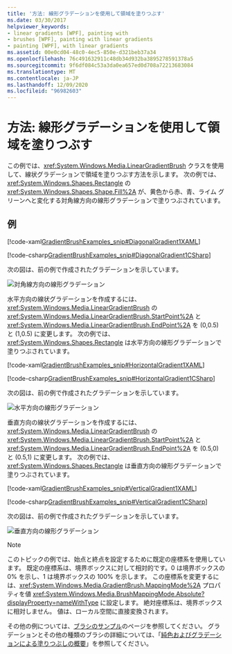 ```yaml
---
title: '方法: 線形グラデーションを使用して領域を塗りつぶす'
ms.date: 03/30/2017
helpviewer_keywords:
- linear gradients [WPF], painting with
- brushes [WPF], painting with linear gradients
- painting [WPF], with linear gradients
ms.assetid: 00e0cd04-48c0-4ec5-850e-d321beb37a34
ms.openlocfilehash: 76c491632911c48db34d932ba3895278591378a5
ms.sourcegitcommit: 9f6df084c53a3da0ea657ed0d708a72213683084
ms.translationtype: MT
ms.contentlocale: ja-JP
ms.lasthandoff: 12/09/2020
ms.locfileid: "96982603"
---
```

# <a name="how-to-paint-an-area-with-a-linear-gradient"></a>方法: 線形グラデーションを使用して領域を塗りつぶす
この例では、<xref:System.Windows.Media.LinearGradientBrush> クラスを使用して、線状グラデーションで領域を塗りつぶす方法を示します。 次の例では、<xref:System.Windows.Shapes.Rectangle> の <xref:System.Windows.Shapes.Shape.Fill%2A> が、黄色から赤、青、ライム グリーンへと変化する対角線方向の線形グラデーションで塗りつぶされています。  
  
## <a name="example"></a>例  
 [!code-xaml[GradientBrushExamples_snip#DiagonalGradient1XAML](~/samples/snippets/xaml/VS_Snippets_Wpf/GradientBrushExamples_snip/XAML/LinearGradientBrushExample.xaml#diagonalgradient1xaml)]  
  
 [!code-csharp[GradientBrushExamples_snip#DiagonalGradient1CSharp](~/samples/snippets/csharp/VS_Snippets_Wpf/GradientBrushExamples_snip/CSharp/LinearGradientBrushExample.cs#diagonalgradient1csharp)]  
  
 次の図は、前の例で作成されたグラデーションを示しています。  
  
 ![対角線方向の線形グラデーション](./media/graphicsmm-diagonallgb.jpg "graphicsmm_DiagonalLGB")  
  
 水平方向の線状グラデーションを作成するには、<xref:System.Windows.Media.LinearGradientBrush> の <xref:System.Windows.Media.LinearGradientBrush.StartPoint%2A> と <xref:System.Windows.Media.LinearGradientBrush.EndPoint%2A> を (0,0.5) と (1,0.5) に変更します。 次の例では、<xref:System.Windows.Shapes.Rectangle> は水平方向の線形グラデーションで塗りつぶされています。  
  
 [!code-xaml[GradientBrushExamples_snip#HorizontalGradient1XAML](~/samples/snippets/xaml/VS_Snippets_Wpf/GradientBrushExamples_snip/XAML/LinearGradientBrushExample.xaml#horizontalgradient1xaml)]  
  
 [!code-csharp[GradientBrushExamples_snip#HorizontalGradient1CSharp](~/samples/snippets/csharp/VS_Snippets_Wpf/GradientBrushExamples_snip/CSharp/LinearGradientBrushExample.cs#horizontalgradient1csharp)]  
  
 次の図は、前の例で作成されたグラデーションを示しています。  
  
 ![水平方向の線形グラデーション](./media/graphicsmm-horizontallgb.jpg "graphicsmm_HorizontalLGB")  
  
 垂直方向の線状グラデーションを作成するには、<xref:System.Windows.Media.LinearGradientBrush> の <xref:System.Windows.Media.LinearGradientBrush.StartPoint%2A> と <xref:System.Windows.Media.LinearGradientBrush.EndPoint%2A> を (0.5,0) と (0.5,1) に変更します。 次の例では、<xref:System.Windows.Shapes.Rectangle> は垂直方向の線形グラデーションで塗りつぶされています。  
  
 [!code-xaml[GradientBrushExamples_snip#VerticalGradient1XAML](~/samples/snippets/xaml/VS_Snippets_Wpf/GradientBrushExamples_snip/XAML/LinearGradientBrushExample.xaml#verticalgradient1xaml)]  
  
 [!code-csharp[GradientBrushExamples_snip#VerticalGradient1CSharp](~/samples/snippets/csharp/VS_Snippets_Wpf/GradientBrushExamples_snip/CSharp/LinearGradientBrushExample.cs#verticalgradient1csharp)]  
  
 次の図は、前の例で作成されたグラデーションを示しています。  
  
 ![垂直方向の線形グラデーション](./media/graphicsmm-verticallgb.jpg "graphicsmm_VerticalLGB")  
  
> [!NOTE]
> このトピックの例では、始点と終点を設定するために既定の座標系を使用しています。 既定の座標系は、境界ボックスに対して相対的です。0 は境界ボックスの 0% を示し、1 は境界ボックスの 100% を示します。 この座標系を変更するには、<xref:System.Windows.Media.GradientBrush.MappingMode%2A> プロパティを値 <xref:System.Windows.Media.BrushMappingMode.Absolute?displayProperty=nameWithType> に設定します。 絶対座標系は、境界ボックスに相対しません。 値は、ローカル空間に直接変換されます。  
  
 その他の例については、[ブラシのサンプル](https://github.com/Microsoft/WPF-Samples/tree/master/Graphics/Brushes)のページを参照してください。 グラデーションとその他の種類のブラシの詳細については、「[純色およびグラデーションによる塗りつぶしの概要](painting-with-solid-colors-and-gradients-overview.md)」を参照してください。
